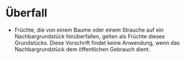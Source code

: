 # Überfall

- Früchte, die von einem Baume oder einem Strauche auf ein Nachbargrundstück hinüberfallen, gelten als Früchte dieses Grundstücks. Diese Vorschrift findet keine Anwendung, wenn das Nachbargrundstück dem öffentlichen Gebrauch dient.

